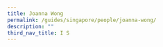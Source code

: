 ```yaml
---
title: Joanna Wong
permalink: /guides/singapore/people/joanna-wong/
description: ""
third_nav_title: I S
---
```

